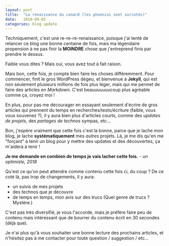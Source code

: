 ```yaml
---
layout: post
title:  "La renaissance du canard (les phoenixs sont surcotés)"
date:   2018-09-02
categories: blog update
---
```

Techniquement, c'est une re-re-re-renaissance, puisque j'ai tenté de relancer ce blog une bonne centaine de fois, mais ma légendaire propension à ne pas finir la **MOINDRE** chose que j'entreprend finis par prendre le dessus.

Faible vous dites ? Mais oui, vous avez tout à fait raison.

Mais bon, cette fois, je compte bien faire les choses différemment. Pour commencer, finit le gros WordPress dégeu, et bienvenue à **Jekyll**, qui est non seulement plusieurs millions de fois plus léger, mais qui me permet de faire des articles en *Markdown*. C'est beauuuuuuucoup plus agréable comme ça, croyez moi !

En plus, pour pas me décourager en essayant seulement d'écrire de gros articles qui prennent du temps en recherches/tests/écriture (faible, vous vous souvenez ?), il y aura bien plus d'articles courts, comme des *updates de projets*, des *partages de technos* sympas, etc...

Bon, j'espère vraiment que cette fois c'est la bonne, parce que je lache mon blog, je lache **systématiquement** mes *autres* projets. Là, je me dis qu'en me "forçant" à tenir un blog pour y mettre des updates et des découvertes, ça m'aidera à tenir !

**Je me demande en combien de temps je vais lacher cette fois.** - *un optimiste, 2018*

Qu'est ce qu'on peut attendre comme contenu cette fois ci, du coup ?
De ce coté là, pas trop de changements, il y aura:
- un suivis de mes projets
- des technos que je découvre
- de temps en temps, mon avis sur des trucs (Quel genre de trucs ? Mystère.)

C'est pas très diversifié, je vous l'accorde, mais je préfère faire peu de contenu mais intéressant que de bourrer du contenu écrit en 30 secondes (déjà que).

Je n'ai plus qu'à vous souhaiter une bonne lecture des prochains articles, et n'hésitez pas à me contacter pour toute question / suggestion / etc...